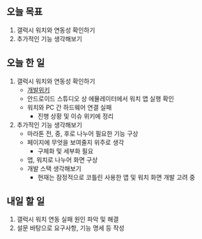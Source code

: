 ## 오늘 목표
1. 갤럭시 워치와 연동성 확인하기
2. 추가적인 기능 생각해보기

## 오늘 한 일
1. 갤럭시 워치와 연동성 확인하기
    - [개발위키](https://www.notion.so/Android-Studio-for-Wear-OS-5-31dcb36d2c014b9b896064b6d7810434)
    - 안드로이드 스튜디오 상 에뮬레이터에서 워치 앱 실행 확인
    - 워치와 PC 간 하드웨어 연결 실패
        - 진행 상황 및 이슈 위키에 정리
2. 추가적인 기능 생각해보기
    - 마라톤 전, 중, 후로 나누어 필요한 기능 구상
    - 페이지에 무엇을 보여줄지 위주로 생각
        - 구체화 및 세부화 필요
    - 앱, 워치로 나누어 화면 구상
    - 개발 스택 생각해보기
        - 현재는 잠정적으로 코틀린 사용한 앱 및 워치 화면 개발 고려 중

## 내일 할 일
1. 갤럭시 워치 연동 실패 원인 파악 및 해결
2. 설문 바탕으로 요구사항, 기능 명세 등 작성
